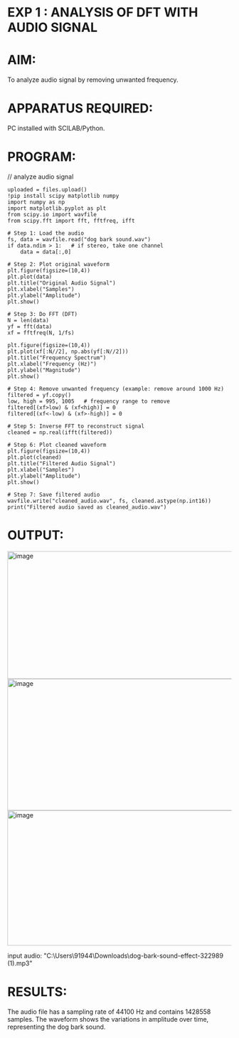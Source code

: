 # EXP 1 :  ANALYSIS OF DFT WITH AUDIO SIGNAL

# AIM: 

  To analyze audio signal by removing unwanted frequency. 

# APPARATUS REQUIRED: 
   
   PC installed with SCILAB/Python. 

# PROGRAM: 

// analyze audio signal
```from google.colab import files
uploaded = files.upload()
!pip install scipy matplotlib numpy
import numpy as np
import matplotlib.pyplot as plt
from scipy.io import wavfile
from scipy.fft import fft, fftfreq, ifft

# Step 1: Load the audio
fs, data = wavfile.read("dog bark sound.wav")  
if data.ndim > 1:   # if stereo, take one channel
    data = data[:,0]

# Step 2: Plot original waveform
plt.figure(figsize=(10,4))
plt.plot(data)
plt.title("Original Audio Signal")
plt.xlabel("Samples")
plt.ylabel("Amplitude")
plt.show()

# Step 3: Do FFT (DFT)
N = len(data)
yf = fft(data)
xf = fftfreq(N, 1/fs)

plt.figure(figsize=(10,4))
plt.plot(xf[:N//2], np.abs(yf[:N//2]))
plt.title("Frequency Spectrum")
plt.xlabel("Frequency (Hz)")
plt.ylabel("Magnitude")
plt.show()

# Step 4: Remove unwanted frequency (example: remove around 1000 Hz)
filtered = yf.copy()
low, high = 995, 1005   # frequency range to remove
filtered[(xf>low) & (xf<high)] = 0
filtered[(xf<-low) & (xf>-high)] = 0

# Step 5: Inverse FFT to reconstruct signal
cleaned = np.real(ifft(filtered))

# Step 6: Plot cleaned waveform
plt.figure(figsize=(10,4))
plt.plot(cleaned)
plt.title("Filtered Audio Signal")
plt.xlabel("Samples")
plt.ylabel("Amplitude")
plt.show()

# Step 7: Save filtered audio
wavfile.write("cleaned_audio.wav", fs, cleaned.astype(np.int16))
print("Filtered audio saved as cleaned_audio.wav")
```


# OUTPUT: 
<img width="658" height="287" alt="image" src="https://github.com/user-attachments/assets/80fce9fa-1ef5-4343-b699-92e49980deb1" />
<img width="631" height="296" alt="image" src="https://github.com/user-attachments/assets/a83f4432-27ab-41bd-9303-028e64aeb14d" />
<img width="658" height="304" alt="image" src="https://github.com/user-attachments/assets/adc19851-8cf4-46f3-8da1-61edfbf9997c" />

input audio: "C:\Users\91944\Downloads\dog-bark-sound-effect-322989 (1).mp3"



# RESULTS:
The audio file has a sampling rate of 44100 Hz and contains 1428558 samples.
The waveform shows the variations in amplitude over time, representing the dog bark sound.

